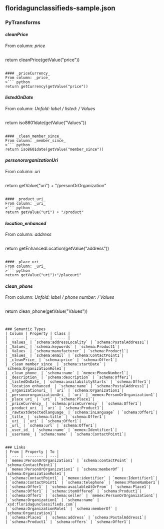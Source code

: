 ## floridagunclassifieds-sample.json

### PyTransforms
#### _cleanPrice_
From column: _price_
>``` python
return cleanPrice(getValue("price"))
```

#### _priceCurrency_
From column: _price_
>``` python
return getCurrency(getValue("price"))
```

#### _listedOnDate_
From column: _Unfold: label / listed: / Values_
>``` python
return iso8601date(getValue("Values"))
```

#### _clean_member_since_
From column: _member_since_
>``` python
return iso8601date(getValue("member_since"))
```

#### _personororganizationUri_
From column: _uri_
>``` python
return getValue("uri") + "/personOrOrganization"
```

#### _product_uri_
From column: _uri_
>``` python
return getValue("uri") + "/product"
```

#### _location_enhanced_
From column: _address_
>``` python
return getEnhancedLocation(getValue("address"))
```

#### _place_uri_
From column: _uri_
>``` python
return getValue("uri")+"/placeuri"
```

#### _clean_phone_
From column: _Unfold: label / phone number: / Values_
>``` python
return clean_phone(getValue("Values"))
```


### Semantic Types
| Column | Property | Class |
|  ----- | -------- | ----- |
| _Values_ | `schema:addressLocality` | `schema:PostalAddress1`|
| _Values_ | `schema:keywords` | `schema:Product1`|
| _Values_ | `schema:manufacturer` | `schema:Product1`|
| _Values_ | `schema:email` | `schema:ContactPoint1`|
| _cleanPrice_ | `schema:price` | `schema:Offer1`|
| _clean_member_since_ | `schema:startDate` | `schema:OrganizationRole1`|
| _clean_phone_ | `schema:name` | `memex:PhoneNumber1`|
| _description_ | `schema:description` | `schema:Offer1`|
| _listedOnDate_ | `schema:availabilityStarts` | `schema:Offer1`|
| _location_enhanced_ | `schema:name` | `schema:PostalAddress1`|
| _organizationuri_ | `uri` | `schema:Organization1`|
| _personororganizationUri_ | `uri` | `memex:PersonOrOrganization1`|
| _place_uri_ | `uri` | `schema:Place1`|
| _priceCurrency_ | `schema:priceCurrency` | `schema:Offer1`|
| _product_uri_ | `uri` | `schema:Product1`|
| _rawtextdetectedlanguage_ | `schema:inLanguage` | `schema:Offer1`|
| _title_ | `schema:title` | `schema:Offer1`|
| _uri_ | `uri` | `schema:Offer1`|
| _url_ | `schema:url` | `schema:Offer1`|
| _user_id_ | `schema:name` | `memex:Identifier1`|
| _username_ | `schema:name` | `schema:ContactPoint1`|


### Links
| From | Property | To |
|  --- | -------- | ---|
| `memex:PersonOrOrganization1` | `schema:contactPoint` | `schema:ContactPoint1`|
| `memex:PersonOrOrganization1` | `schema:memberOf` | `schema:OrganizationRole1`|
| `schema:ContactPoint1` | `memex:identifier` | `memex:Identifier1`|
| `schema:ContactPoint1` | `schema:telephone` | `memex:PhoneNumber1`|
| `schema:Offer1` | `schema:availableAtOrFrom` | `schema:Place1`|
| `schema:Offer1` | `schema:itemOffered` | `schema:Product1`|
| `schema:Offer1` | `schema:seller` | `memex:PersonOrOrganization1`|
| `schema:Organization1` | `schema:name` | `xsd:floridagunclassifieds.com`|
| `schema:OrganizationRole1` | `schema:memberOf` | `schema:Organization1`|
| `schema:Place1` | `schema:address` | `schema:PostalAddress1`|
| `schema:Product1` | `schema:offers` | `schema:Offer1`|

